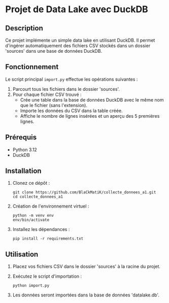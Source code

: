 # Projet de Data Lake avec DuckDB

## Description

Ce projet implémente un simple data lake en utilisant DuckDB. Il permet d'ingérer automatiquement des fichiers CSV stockés dans un dossier 'sources' dans une base de données DuckDB.

## Fonctionnement

Le script principal `import.py` effectue les opérations suivantes :

1. Parcourt tous les fichiers dans le dossier 'sources'.
2. Pour chaque fichier CSV trouvé :
   - Crée une table dans la base de données DuckDB avec le même nom que le fichier (sans l'extension).
   - Importe les données du CSV dans la table créée.
   - Affiche le nombre de lignes insérées et un aperçu des 5 premières lignes.

## Prérequis

- Python 3.12
- DuckDB

## Installation

1. Clonez ce dépôt :
   ```
   git clone https://github.com/BlaCkMatiK/collecte_donnees_a1.git
   cd collecte_donnees_a1
   ```

2. Création de l'environnement virtuel :
   ```
   python -m venv env
   env/bin/activate
   ```

3. Installez les dépendances :
   ```
   pip install -r requirements.txt
   ```

## Utilisation

1. Placez vos fichiers CSV dans le dossier 'sources' à la racine du projet.

2. Exécutez le script d'importation :
   ```
   python import.py
   ```

3. Les données seront importées dans la base de données 'datalake.db'.